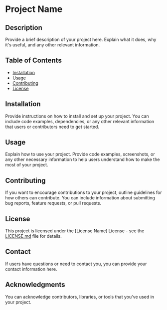 # Project Name

## Description
Provide a brief description of your project here. Explain what it does, why it's useful, and any other relevant information.

## Table of Contents
- [Installation](#installation)
- [Usage](#usage)
- [Contributing](#contributing)
- [License](#license)

## Installation
Provide instructions on how to install and set up your project. You can include code examples, dependencies, or any other relevant information that users or contributors need to get started.

## Usage
Explain how to use your project. Provide code examples, screenshots, or any other necessary information to help users understand how to make the most of your project.

## Contributing
If you want to encourage contributions to your project, outline guidelines for how others can contribute. You can include information about submitting bug reports, feature requests, or pull requests.

## License
This project is licensed under the [License Name] License - see the [LICENSE.md](LICENSE.md) file for details.

## Contact
If users have questions or need to contact you, you can provide your contact information here.

## Acknowledgments
You can acknowledge contributors, libraries, or tools that you've used in your project.

